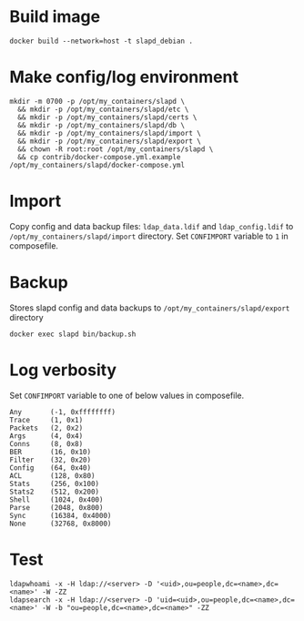 # Build image
```
docker build --network=host -t slapd_debian .
```

# Make config/log environment
```
mkdir -m 0700 -p /opt/my_containers/slapd \
  && mkdir -p /opt/my_containers/slapd/etc \
  && mkdir -p /opt/my_containers/slapd/certs \
  && mkdir -p /opt/my_containers/slapd/db \
  && mkdir -p /opt/my_containers/slapd/import \
  && mkdir -p /opt/my_containers/slapd/export \
  && chown -R root:root /opt/my_containers/slapd \
  && cp contrib/docker-compose.yml.example /opt/my_containers/slapd/docker-compose.yml
```

# Import
Copy config and data backup files: `ldap_data.ldif` and `ldap_config.ldif` to `/opt/my_containers/slapd/import` directory.
Set `CONFIMPORT` variable to `1` in composefile.

# Backup
Stores slapd config and data backups to `/opt/my_containers/slapd/export` directory
```
docker exec slapd bin/backup.sh
```

# Log verbosity
Set `CONFIMPORT` variable to one of below values in composefile.
```
Any       (-1, 0xffffffff)
Trace     (1, 0x1)
Packets   (2, 0x2)
Args      (4, 0x4)
Conns     (8, 0x8)
BER       (16, 0x10)
Filter    (32, 0x20)
Config    (64, 0x40)
ACL       (128, 0x80)
Stats     (256, 0x100)
Stats2    (512, 0x200)
Shell     (1024, 0x400)
Parse     (2048, 0x800)
Sync      (16384, 0x4000)
None      (32768, 0x8000)
```

# Test
```
ldapwhoami -x -H ldap://<server> -D '<uid>,ou=people,dc=<name>,dc=<name>' -W -ZZ
ldapsearch -x -H ldap://<server> -D 'uid=<uid>,ou=people,dc=<name>,dc=<name>' -W -b "ou=people,dc=<name>,dc=<name>" -ZZ
```
